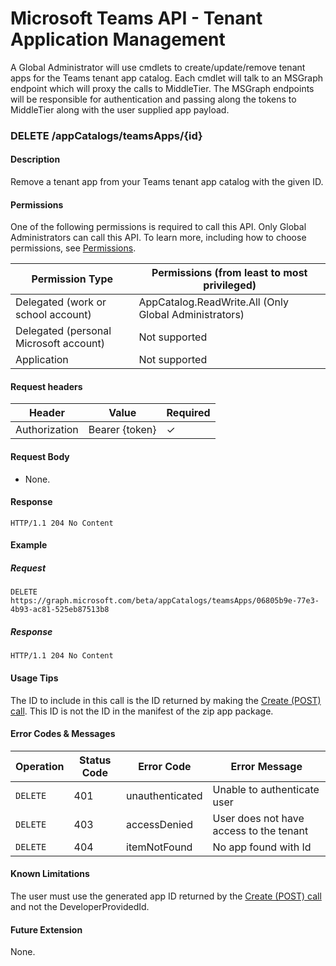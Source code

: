 # Microsoft Teams API - Tenant Application Management
A Global Administrator will use cmdlets to create/update/remove tenant apps for the Teams tenant app catalog. Each cmdlet will talk to an MSGraph endpoint which will proxy the calls to MiddleTier. The MSGraph endpoints will be responsible for authentication and passing along the tokens to MiddleTier along with the user supplied app payload.

### DELETE /appCatalogs/teamsApps/{id}
#### Description
Remove a tenant app from your Teams tenant app catalog with the given ID.

#### Permissions
One of the following permissions is required to call this API. Only Global Administrators can call this API. To learn more, including how to choose permissions, see [Permissions](https://developer.microsoft.com/en-us/graph/docs/concepts/permissions_reference).

| Permission Type                        | Permissions (from least to most privileged)
| ---------------                        | ----------------------------
| Delegated (work or school account)     | AppCatalog.ReadWrite.All (Only Global Administrators)
| Delegated (personal Microsoft account) | Not supported
| Application                            | Not supported

#### Request headers
| Header        | Value          | Required
| ---------     | -------------- | --------
| Authorization | Bearer {token} | ✓

#### Request Body
- None.

#### Response
```
HTTP/1.1 204 No Content
```

#### Example
##### Request
```
DELETE https://graph.microsoft.com/beta/appCatalogs/teamsApps/06805b9e-77e3-4b93-ac81-525eb87513b8
```
##### Response
```
HTTP/1.1 204 No Content
```
#### Usage Tips
The ID to include in this call is the ID returned by making the [Create (POST) call](#post-/appCatalogs/teamsApps). This ID is not the ID in the manifest of the zip app package.

#### Error Codes & Messages
| Operation | Status Code | Error Code      | Error Message
| --------- |------------ | --------------  | --------------
| `DELETE`  | 401         | unauthenticated | Unable to authenticate user
| `DELETE`  | 403         | accessDenied    | User does not have access to the tenant
| `DELETE`  | 404         | itemNotFound    | No app found with Id

#### Known Limitations
The user must use the generated app ID returned by the [Create (POST) call](#post-/appCatalogs/teamsApps) and not the DeveloperProvidedId.

#### Future Extension
None.

